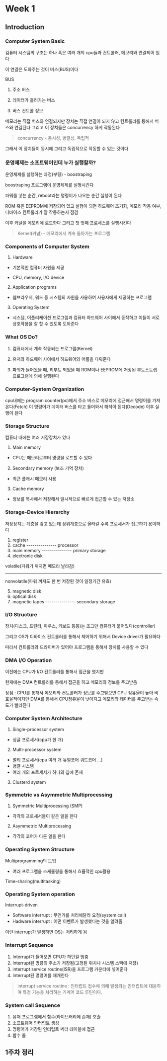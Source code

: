 # Week 1

## Introduction

### Computer System Basic

컴퓨터 시스템의 구조는 하나 혹은 여러 개의 cpu들과 컨트롤러, 메모리와 연결되어 있다

이 연결은 도와주는 것이 버스(BUS)이다

BUS

1. 주소 버스

2. 데이터가 흘러가는 버스

3. 버스 컨트롤 정보

메모리는 직접 버스와 연결되지만 장치는 직접 연결이 되지 않고 컨트롤러를 통해서 버스와 연결된다 그리고 이 장치들은 concurrency 하게 작동된다

> concurrency - 동시성, 병렬성, 독립적

그래서 이 장치들이 동시에 그리고 독립적으로 작동할 수 있는 것이다

### 운영체제는 소프트웨어인데 누가 실행할까?

운영체제를 실행하는 과정(부팅) - boostraping

boostraping 프로그램이 운영체제를 실행시킨다

파워를 넣는 순간, reboot라는 명령어가 나오는 순간 실행이 된다

ROM 혹은 EEPROM에 저장되어 있고 실행이 되면 하드웨어 초기화, 메모리 작동 여부, 디바이스 컨트롤러가 잘 작동하는지 점검

이후 커널을 메모리에 로드한다 그리고 첫 벗째 프로세스를 실행시킨다

> Kernel(커널) - 메모리에서 계속 돌아가는 프로그램

### Components of Computer System

1. Hardware

-   기본적인 컴퓨터 자원을 제공

-   CPU, memory, I/O device

2. Application programs

-   웹브라우저, 워드 등 시스템의 자원을 사용하여 사용자에게 제공하는 프로그램

3. Operating System

-   시스템, 어플리케이션 프로그램과 컴퓨터 하드웨어 사이에서 동작하고 이들이 서로 상호작용을 잘 할 수 있도록 도와준다

### What OS Do?

1. 컴퓨터에서 계속 작동되는 프로그램(Kernel)

2. 유저와 하드웨어 사이에서 하드웨어와 어플을 다뤄준다

3. 파워가 들어왔을 때, 리부트 되었을 때 ROM이나 EEPROM에 저장된 부트스트랩 프로그램에 의해 실행된다

### Computer-System Organization

cpu내에는 program counter(pc)에서 주소 버스로 메모리에 접근해서 명령어를 가져온다(Fetch) 이 명령어가 데이터 버스를 타고 들어와서 해석이 된다(Decode) 이후 실행이 된다

### Storage Structure

컴퓨터 내에는 여러 저장장치가 있다

1. Main memory

-   CPU는 메모리로부터 명령을 로드할 수 있다

2. Secondary memory (보조 기억 장치)

-   최근 플래시 메모리 사용

3. Cache memory

-   정보를 복사해서 저장해서 일시적으로 빠르게 접근할 수 있는 저장소

### Storage-Device Hierarchy

저장장치는 계층을 갖고 있는데 상위계층으로 올라갈 수록 프로세서가 접근하기 용이하다

1.  register
2.  cache
    --------------- processor
3.  main memory
    --------------- primary storage
4.  electronic disk

volatile(파워가 꺼지면 메모리 날라감)

---

nonvolatile(파워 꺼져도 한 번 저장된 것이 일정기간 유효)

5.  magnetic disk
6.  optical disk
7.  magnetic tapes
    --------------- secondary storage

### I/O Structure

장치(디스크, 프린터, 마우스, 키보드 등등)는 조그만 컴퓨터가 붙어있다(controller)

그리고 OS가 디바이스 컨트롤러를 통해서 제어하기 위해서 Device driver가 필요하다

따라서 컨트롤러와 드라이버가 있어야 프로그램을 통해서 장치를 사용할 수 있다

### DMA I/O Operation

이전에는 CPU가 I/O 컨트롤러를 통해서 접근을 했지만

현재에는 DMA 컨트롤러를 통해서 접근을 하고 메모리와 정보를 주고받음

장점 : CPU를 통해서 메모리와 컨트롤러가 정보를 주고받으면 CPU 점유율이 높아 비효율적이지만 DMA를 통해서 CPU점유율이 낮아지고 메모리와 데이터를 주고받는 속도가 빨라진다

### Computer System Architecture

1. Single-processor system

-   싱글 프로세서(cpu가 한 개)

2. Multi-processor system

-   멀티 프로세서(cpu 여러 개 듀얼코어 쿼드코어 ...)
-   병렬 시스템
-   여러 개의 프로세서가 하나의 칩에 존재

3. Clusterd system

### Symmetric vs Asymmetric Multiprocessing

1. Symmetric Multiprocessing (SMP)

-   각각의 프로세서들이 같은 일을 한다

2. Asymmetric Multiprocessing

-   각각의 코어가 다른 일을 한다

### Operating System Structure

Multiprogramming의 도입

-   여러 프로그램을 스케줄링을 통해서 효율적인 cpu활용

Time-sharing(multitasking)

### Operating System operation

Interrupt-driven

-   Software interrupt : 무언가를 처리해달라 요청(system call)
-   Hadware interrupt : 어떤 이벤트가 발생했다는 것을 알려줌

이런 interrupt가 발생하면 OS는 처리하게 됨

### Interrupt Sequence

1. Interrupt가 들어오면 CPU가 하던걸 멈춤
2. Interrupt된 명령의 주소가 저장됨(고정된 위치나 시스템 스택에 저장)
3. interrupt service routine(ISR)을 프로그램 카운터에 넣어준다
4. Interrupt된 명령어를 재개한다

> interrupt service routine : 인터럽트 접수에 의해 발생되는 인터럽트에 대응하여 특정 기능을 처리하는 기계어 코드 루틴이다.

### System call Sequence

1. 유저 프로그램에서 함수(라이브러리에 존재) 호출
2. 소프트웨어 인터럽트 생성
3. 명령어가 저장된 인터럽트 벡터 테이블에 접근
4. 함수 콜

## 1주차 정리
